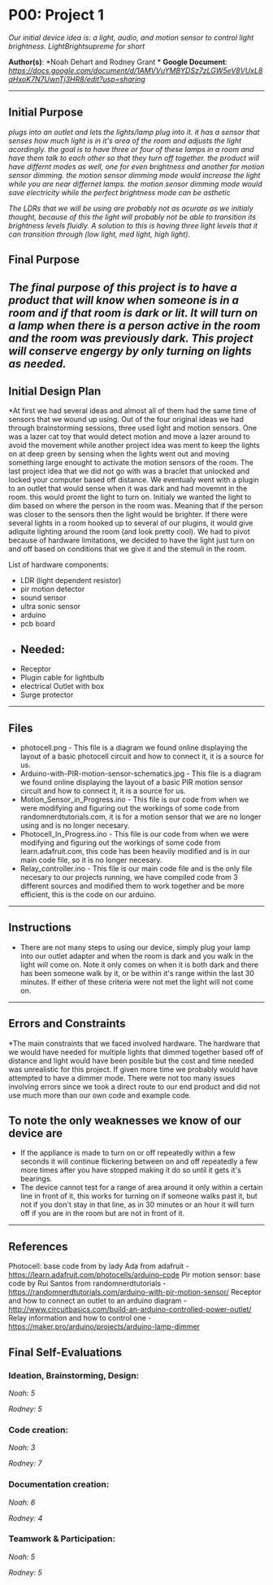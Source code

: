 # P00: Project 1
*Our initial device idea is: a light, audio, and motion sensor to control light brightness.*
*LightBrightsupreme for short*

**Author(s)**: *Noah Dehart and Rodney Grant *
**Google Document**: *https://docs.google.com/document/d/1AMVVuYMBYDSz7zLGW5eV8VUxL8aHxoK7N7UwnTj3HR8/edit?usp=sharing*

---
## Initial Purpose
*plugs into an outlet and lets the lights/lamp plug into it. it has a sensor that senses how much light is in it's
area of the room and adjusts the light acordingly. the goal is to have three or four of these lamps in a room and have
them talk to each other so that they turn off together. the product will have differnt
modes as well, one for even brightness and another for motion sensor dimming. the motion sensor dimming mode would 
increase the light while you are near differnet lamps. the motion sensor dimming mode would save electricity while the perfect brightness mode can be asthetic*

*The LDRs that we will be using are probably not as acurate as we initialy thought, because of this the light will probably not be able to transition its brightness levels fluidly. A solution to this is having three light levels that it can transition through (low light, med light, high light).*

## Final Purpose
*The final purpose of this project is to have a product that will know when someone is in a room and if that room is dark or lit. It will turn on a lamp when there is a person active in the room and the room was previously dark. This project will conserve engergy by only turning on lights as needed.*
---
## Initial Design Plan

*At first we had several ideas and almost all of them had the same time of sensors that we wound up using. Out of the four original ideas we had through brainstorming sessions, three used light and motion sensors. One was a lazer cat toy that would detect motion and move a lazer around to avoid the movement while another project idea  was ment to keep the lights on at deep green by sensing when the lights went out and moving something large enought to activate the motion sensors of the room. The last project idea that we did not go with was a braclet that unlocked and locked your computer based off distance. 
  We eventualy went with a plugin to an outlet that would sense when it was dark and had movemnt in the room. this would promt the light to turn on. Initialy we wanted the light to dim based on where the person in the room was. Meaning that if the person was closer to the sensors then the light would be brighter. If there were several lights in a room hooked up to several of our plugins, it would give adiquite lighting around the room (and look pretty cool). We had to pivot because of hardware limitations, we decided to have the light just turn on and off based on conditions that we give it and the stemuli in the room.

List of hardware components:
- LDR (light dependent resistor)
- pir motion detector
- sound sensor
- ultra sonic sensor
- arduino
- pcb board
- ## Needed: 
- Receptor
- Plugin cable for lightbulb
- electrical Outlet with box
- Surge protector
---
## Files
- photocell.png - This file is a diagram we found online displaying the layout of a basic photocell circuit and how to connect it, it is a source for us. 
- Arduino-with-PIR-motion-sensor-schematics.jpg - This file is a diagram we found online displaying the layout of a basic PIR motion sensor circuit and how to connect it, it is a source for us. 
- Motion_Sensor_in_Progress.ino - This file is our code from when we were modifying and figuring out the workings of some code from randomnerdtutorials.com, it is for a motion sensor that we are no longer using and is no longer necesary.
- Photocell_In_Progress.ino - This file is our code from when we were modifying and figuring out the workings of some code from learn.adafruit.com, this code has been heavily modified and is in our main code file, so it is no longer necesary. 
- Relay_controller.ino - This file is our main code file and is the only file necesary to our projects running, we have compiled code from 3 different sources and modified them to work together and be more efficient, this is the code on our arduino.
---
## Instructions 
- There are not many steps to using our device, simply plug your lamp into our outlet adapter and when the room is dark and you walk in the light will come on. Note it only comes on when it is both dark and there has been someone walk by it, or be within it's range within the last 30 minutes. If either of these criteria were not met the light will not come on. 
---
## Errors and Constraints
*The main constraints that we faced involved hardware. The hardware that we would have needed for multiple lights that dimmed together based off of distance and light would have been posible but the cost and time needed was unrealistic for this project. If given more time we probably would have attempted to have a dimmer mode. There were not too many issues involving errors since we took a direct route to our end product and did not use much more than our own code and example code. 

## To note the only weaknesses we know of our device are
- If the appliance is made to turn on or off repeatedly within a few seconds it will continue flickering between on and off repeatedly a few more times after you have stopped making it do so until it gets it's bearings. 
- The device cannot test for a range of area around it only within a certain line in front of it, this works for turning on if someone walks past it, but not if you don't stay in that line, as in 30 minutes or an hour it will turn off if you are in the room but are not in front of it.

--- 
## References 
Photocell: base code from by lady Ada from adafruit - https://learn.adafruit.com/photocells/arduino-code
Pir motion sensor: base code by Rui Santos from randomnerdtutorials - https://randomnerdtutorials.com/arduino-with-pir-motion-sensor/
Receptor and how to connect an outlet to an arduino diagram - http://www.circuitbasics.com/build-an-arduino-controlled-power-outlet/
Relay information and how to control one - https://maker.pro/arduino/projects/arduino-lamp-dimmer

## Final Self-Evaluations

### Ideation, Brainstorming, Design:

*Noah: 5*

*Rodney: 5*

### Code creation: 

*Noah: 3*

*Rodney: 7*

### Documentation creation:

*Noah: 6*

*Rodney: 4*

### Teamwork & Participation:

*Noah: 5*

*Rodney: 5*
